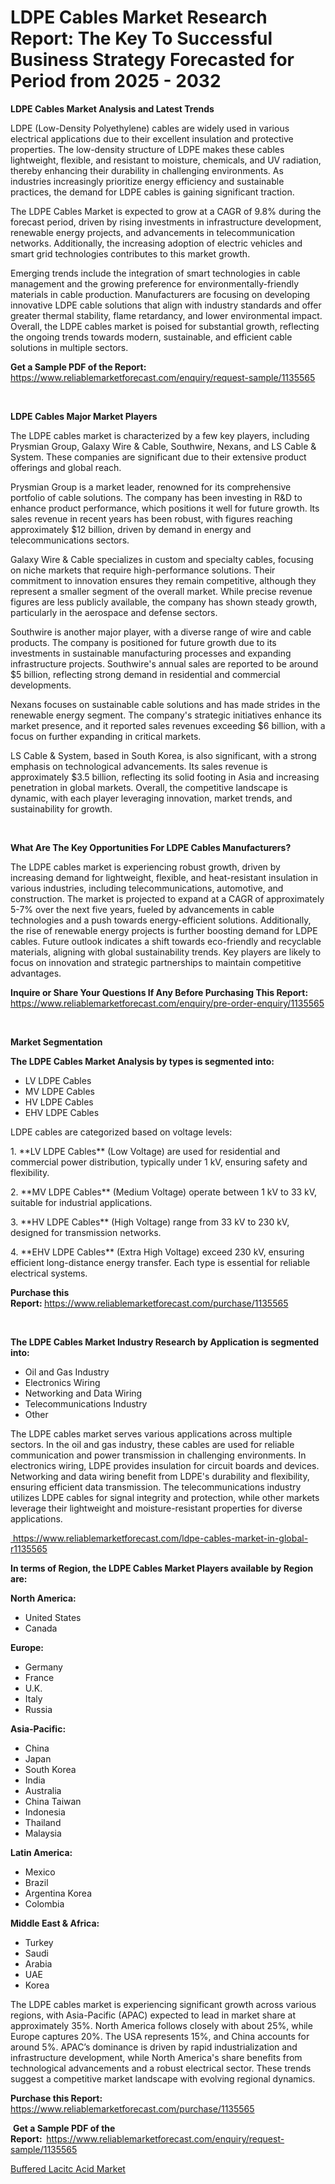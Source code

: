 <p><h1>LDPE Cables Market Research Report: The Key To Successful Business Strategy Forecasted for Period from 2025 - 2032</h1></p><p><strong>LDPE Cables Market Analysis and Latest Trends</strong></p>
<p><p>LDPE (Low-Density Polyethylene) cables are widely used in various electrical applications due to their excellent insulation and protective properties. The low-density structure of LDPE makes these cables lightweight, flexible, and resistant to moisture, chemicals, and UV radiation, thereby enhancing their durability in challenging environments. As industries increasingly prioritize energy efficiency and sustainable practices, the demand for LDPE cables is gaining significant traction.</p><p>The LDPE Cables Market is expected to grow at a CAGR of 9.8% during the forecast period, driven by rising investments in infrastructure development, renewable energy projects, and advancements in telecommunication networks. Additionally, the increasing adoption of electric vehicles and smart grid technologies contributes to this market growth.</p><p>Emerging trends include the integration of smart technologies in cable management and the growing preference for environmentally-friendly materials in cable production. Manufacturers are focusing on developing innovative LDPE cable solutions that align with industry standards and offer greater thermal stability, flame retardancy, and lower environmental impact. Overall, the LDPE cables market is poised for substantial growth, reflecting the ongoing trends towards modern, sustainable, and efficient cable solutions in multiple sectors.</p></p>
<p><strong>Get a Sample PDF of the Report:&nbsp;</strong> <a href="https://www.reliablemarketforecast.com/enquiry/request-sample/1135565?utm_campaign=2288&utm_medium=2&utm_source=Github&utm_content=ia&utm_term=25032025&utm_id=ldpe-cables">https://www.reliablemarketforecast.com/enquiry/request-sample/1135565</a></p>
<p>&nbsp;</p>
<p><strong>LDPE Cables Major Market Players</strong></p>
<p><p>The LDPE cables market is characterized by a few key players, including Prysmian Group, Galaxy Wire & Cable, Southwire, Nexans, and LS Cable & System. These companies are significant due to their extensive product offerings and global reach.</p><p>Prysmian Group is a market leader, renowned for its comprehensive portfolio of cable solutions. The company has been investing in R&D to enhance product performance, which positions it well for future growth. Its sales revenue in recent years has been robust, with figures reaching approximately $12 billion, driven by demand in energy and telecommunications sectors.</p><p>Galaxy Wire & Cable specializes in custom and specialty cables, focusing on niche markets that require high-performance solutions. Their commitment to innovation ensures they remain competitive, although they represent a smaller segment of the overall market. While precise revenue figures are less publicly available, the company has shown steady growth, particularly in the aerospace and defense sectors.</p><p>Southwire is another major player, with a diverse range of wire and cable products. The company is positioned for future growth due to its investments in sustainable manufacturing processes and expanding infrastructure projects. Southwire's annual sales are reported to be around $5 billion, reflecting strong demand in residential and commercial developments.</p><p>Nexans focuses on sustainable cable solutions and has made strides in the renewable energy segment. The company's strategic initiatives enhance its market presence, and it reported sales revenues exceeding $6 billion, with a focus on further expanding in critical markets.</p><p>LS Cable & System, based in South Korea, is also significant, with a strong emphasis on technological advancements. Its sales revenue is approximately $3.5 billion, reflecting its solid footing in Asia and increasing penetration in global markets. Overall, the competitive landscape is dynamic, with each player leveraging innovation, market trends, and sustainability for growth.</p></p>
<p>&nbsp;</p>
<p><strong>What Are The Key Opportunities For LDPE Cables Manufacturers?</strong></p>
<p><p>The LDPE cables market is experiencing robust growth, driven by increasing demand for lightweight, flexible, and heat-resistant insulation in various industries, including telecommunications, automotive, and construction. The market is projected to expand at a CAGR of approximately 5-7% over the next five years, fueled by advancements in cable technologies and a push towards energy-efficient solutions. Additionally, the rise of renewable energy projects is further boosting demand for LDPE cables. Future outlook indicates a shift towards eco-friendly and recyclable materials, aligning with global sustainability trends. Key players are likely to focus on innovation and strategic partnerships to maintain competitive advantages.</p></p>
<p><strong>Inquire or Share Your Questions If Any Before Purchasing This Report:</strong> <a href="https://www.reliablemarketforecast.com/enquiry/pre-order-enquiry/1135565?utm_campaign=2288&utm_medium=2&utm_source=Github&utm_content=ia&utm_term=25032025&utm_id=ldpe-cables">https://www.reliablemarketforecast.com/enquiry/pre-order-enquiry/1135565</a></p>
<p>&nbsp;</p>
<p><strong>Market Segmentation</strong></p>
<p><strong>The LDPE Cables Market Analysis by types is segmented into:</strong></p>
<p><ul><li>LV LDPE Cables</li><li>MV LDPE Cables</li><li>HV LDPE Cables</li><li>EHV LDPE Cables</li></ul></p>
<p><p>LDPE cables are categorized based on voltage levels: </p><p>1. **LV LDPE Cables** (Low Voltage) are used for residential and commercial power distribution, typically under 1 kV, ensuring safety and flexibility. </p><p>2. **MV LDPE Cables** (Medium Voltage) operate between 1 kV to 33 kV, suitable for industrial applications. </p><p>3. **HV LDPE Cables** (High Voltage) range from 33 kV to 230 kV, designed for transmission networks. </p><p>4. **EHV LDPE Cables** (Extra High Voltage) exceed 230 kV, ensuring efficient long-distance energy transfer. Each type is essential for reliable electrical systems.</p></p>
<p><strong>Purchase this Report:&nbsp;</strong><a href="https://www.reliablemarketforecast.com/purchase/1135565?utm_campaign=2288&utm_medium=2&utm_source=Github&utm_content=ia&utm_term=25032025&utm_id=ldpe-cables">https://www.reliablemarketforecast.com/purchase/1135565</a></p>
<p>&nbsp;</p>
<p><strong>The LDPE Cables Market Industry Research by Application is segmented into:</strong></p>
<p><ul><li>Oil and Gas Industry</li><li>Electronics Wiring</li><li>Networking and Data Wiring</li><li>Telecommunications Industry</li><li>Other</li></ul></p>
<p><p>The LDPE cables market serves various applications across multiple sectors. In the oil and gas industry, these cables are used for reliable communication and power transmission in challenging environments. In electronics wiring, LDPE provides insulation for circuit boards and devices. Networking and data wiring benefit from LDPE's durability and flexibility, ensuring efficient data transmission. The telecommunications industry utilizes LDPE cables for signal integrity and protection, while other markets leverage their lightweight and moisture-resistant properties for diverse applications.</p></p>
<p><a href="https://www.reliablemarketforecast.com/ldpe-cables-market-in-global-r1135565?utm_campaign=2288&utm_medium=2&utm_source=Github&utm_content=ia&utm_term=25032025&utm_id=ldpe-cables">&nbsp;https://www.reliablemarketforecast.com/ldpe-cables-market-in-global-r1135565</a></p>
<p><strong>In terms of Region, the LDPE Cables Market Players available by Region are:</strong></p>
<p>
    <p> <strong> North America: </strong>
        <ul>
            <li>United States</li>
            <li>Canada</li>
        </ul>
        </p> 
    <p> <strong> Europe: </strong>
        <ul>
            <li>Germany</li>
            <li>France</li>
            <li>U.K.</li>
            <li>Italy</li>
            <li>Russia</li>
        </ul>
        </p> 
    <p> <strong> Asia-Pacific: </strong>
        <ul>
            <li>China</li>
            <li>Japan</li>
            <li>South Korea</li>
            <li>India</li>
            <li>Australia</li>
            <li>China Taiwan</li>
            <li>Indonesia</li>
            <li>Thailand</li>
            <li>Malaysia</li>
        </ul>
        </p> 
    <p> <strong> Latin America: </strong>
        <ul>
            <li>Mexico</li>
            <li>Brazil</li>
            <li>Argentina Korea</li>
            <li>Colombia</li>
        </ul>
        </p> 
    <p> <strong> Middle East & Africa: </strong>
        <ul>
            <li>Turkey</li>
            <li>Saudi</li>
            <li>Arabia</li>
            <li>UAE</li>
            <li>Korea</li>
        </ul>
    </p>
    </p>
<p><p>The LDPE cables market is experiencing significant growth across various regions, with Asia-Pacific (APAC) expected to lead in market share at approximately 35%. North America follows closely with about 25%, while Europe captures 20%. The USA represents 15%, and China accounts for around 5%. APAC’s dominance is driven by rapid industrialization and infrastructure development, while North America's share benefits from technological advancements and a robust electrical sector. These trends suggest a competitive market landscape with evolving regional dynamics.</p></p>
<p><strong>Purchase this Report: </strong><a href="https://www.reliablemarketforecast.com/purchase/1135565?utm_campaign=2288&utm_medium=2&utm_source=Github&utm_content=ia&utm_term=25032025&utm_id=ldpe-cables">https://www.reliablemarketforecast.com/purchase/1135565</a></p>
<p>&nbsp;<strong>Get a Sample PDF of the Report:&nbsp;&nbsp;</strong><a href="https://www.reliablemarketforecast.com/enquiry/request-sample/1135565?utm_campaign=2288&utm_medium=2&utm_source=Github&utm_content=ia&utm_term=25032025&utm_id=ldpe-cables">https://www.reliablemarketforecast.com/enquiry/request-sample/1135565</a></p>
<p><strong></strong></p>
<p><p><a href="https://github.com/darouthiamnl/Market-Research-Report-List-1/blob/main/buffered-lacitc-acid-market.md?utm_campaign=2288&utm_medium=2&utm_source=Github&utm_content=ia&utm_term=25032025&utm_id=ldpe-cables">Buffered Lacitc Acid Market</a></p></p>